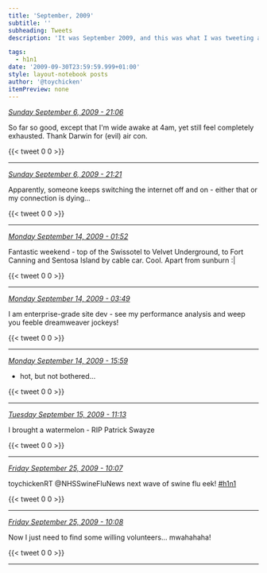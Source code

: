 ```yaml
---
title: 'September, 2009'
subtitle: ''
subheading: Tweets
description: 'It was September 2009, and this was what I was tweeting about...'

tags:
  - h1n1
date: '2009-09-30T23:59:59.999+01:00'
style: layout-notebook posts
author: '@toychicken'
itemPreview: none
---
```


<p><a id="3804171588" href="#3804171588"><em title="2009-09-06T21:06:51.000+01:00">Sunday September 6, 2009 - 21:06</em></a></p>
      
So far so good, except that I'm wide awake at 4am, yet still feel completely exhausted. Thank Darwin for (evil) air con.

{{< tweet 0 0 >}}

---

<p><a id="3804405093" href="#3804405093"><em title="2009-09-06T21:21:27.000+01:00">Sunday September 6, 2009 - 21:21</em></a></p>
      
Apparently, someone keeps switching the internet off and on - either that or my connection is dying...

{{< tweet 0 0 >}}

---

<p><a id="3966352827" href="#3966352827"><em title="2009-09-14T01:52:07.000+01:00">Monday September 14, 2009 - 01:52</em></a></p>
      
Fantastic weekend - top of the Swissotel to Velvet Underground, to Fort Canning and Sentosa Island by cable car. Cool. Apart from sunburn :|

{{< tweet 0 0 >}}

---

<p><a id="3970544469" href="#3970544469"><em title="2009-09-14T03:49:42.000+01:00">Monday September 14, 2009 - 03:49</em></a></p>
      
I am enterprise-grade site dev - see my performance analysis and weep you feeble dreamweaver jockeys!

{{< tweet 0 0 >}}

---

<p><a id="3981475165" href="#3981475165"><em title="2009-09-14T15:59:57.000+01:00">Monday September 14, 2009 - 15:59</em></a></p>
      
- hot, but not bothered...

{{< tweet 0 0 >}}

---

<p><a id="4001845655" href="#4001845655"><em title="2009-09-15T11:13:28.000+01:00">Tuesday September 15, 2009 - 11:13</em></a></p>
      
I brought a watermelon - RIP Patrick Swayze

{{< tweet 0 0 >}}

---

<p><a id="4364487168" href="#4364487168"><em title="2009-09-25T10:07:36.000+01:00">Friday September 25, 2009 - 10:07</em></a></p>
      
toychickenRT @NHSSwineFluNews next wave of swine flu eek!  [#h1n1](/tags/h1n1)

{{< tweet 0 0 >}}

---

<p><a id="4364493885" href="#4364493885"><em title="2009-09-25T10:08:12.000+01:00">Friday September 25, 2009 - 10:08</em></a></p>
      
Now I just need to find some willing volunteers... mwahahaha!

{{< tweet 0 0 >}}

---
